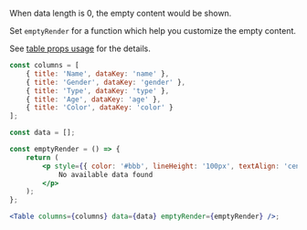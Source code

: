 When data length is 0, the empty content would be shown.

Set `emptyRender` for a function which help you customize the empty content.

See [table props usage](#table) for the details.

```jsx
const columns = [
    { title: 'Name', dataKey: 'name' },
    { title: 'Gender', dataKey: 'gender' },
    { title: 'Type', dataKey: 'type' },
    { title: 'Age', dataKey: 'age' },
    { title: 'Color', dataKey: 'color' }
];

const data = [];

const emptyRender = () => {
    return (
        <p style={{ color: '#bbb', lineHeight: '100px', textAlign: 'center' }}>
            No available data found
        </p>
    );
};

<Table columns={columns} data={data} emptyRender={emptyRender} />;
```
